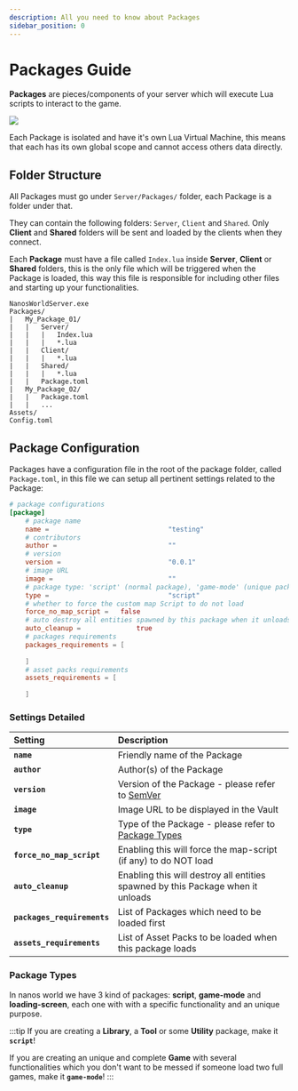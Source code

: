 ```yaml
---
description: All you need to know about Packages
sidebar_position: 0
---
```


# Packages Guide

**Packages** are pieces/components of your server which will execute Lua scripts to interact to the game. 

![](/img/docs/packages-01.jpg)

Each Package is isolated and have it's own Lua Virtual Machine, this means that each has its own global scope and cannot access others data directly.

## Folder Structure

All Packages must go under `Server/Packages/` folder, each Package is a folder under that.

They can contain the following folders: `Server`, `Client` and `Shared`. Only **Client** and **Shared** folders will be sent and loaded by the clients when they connect.

Each **Package** must have a file called `Index.lua` inside **Server**, **Client** or **Shared** folders, this is the only file which will be triggered when the Package is loaded, this way this file is responsible for including other files and starting up your functionalities.

```text title="Server Folder"
NanosWorldServer.exe
Packages/
|   My_Package_01/
|   |   Server/
|   |   |   Index.lua
|   |   |   *.lua
|   |   Client/
|   |   |   *.lua
|   |   Shared/
|   |   |   *.lua
|   |   Package.toml
|   My_Package_02/
|   |   Package.toml
|   |   ...
Assets/
Config.toml
```


## Package Configuration

Packages have a configuration file in the root of the package folder, called `Package.toml`, in this file we can setup all pertinent settings related to the Package:

```toml title="Package.toml"
# package configurations
[package]
	# package name
	name =								"testing"
	# contributors
	author =							""
	# version
	version =							"0.0.1"
	# image URL
	image =								""
	# package type: 'script' (normal package), 'game-mode' (unique package - can only load one at a time) or 'loading-screen' (special package loaded in loading screen)
	type =								"script"
	# whether to force the custom map Script to do not load
	force_no_map_script =	false
	# auto destroy all entities spawned by this package when it unloads
	auto_cleanup =				true
	# packages requirements
	packages_requirements = [
		
	]
	# asset packs requirements
	assets_requirements = [
		
	]

```


### Settings Detailed

| Setting | Description |
| :--- | :--- |
| **`name`** | Friendly name of the Package |
| **`author`** | Author\(s\) of the Package |
| **`version`** | Version of the Package - please refer to [SemVer](https://semver.org/) |
| **`image`** | Image URL to be displayed in the Vault |
| **`type`** | Type of the Package - please refer to [Package Types](./#package-types) |
| **`force_no_map_script`** | Enabling this will force the map-script \(if any\) to do NOT load |
| **`auto_cleanup`** | Enabling this will destroy all entities spawned by this Package when it unloads |
| **`packages_requirements`** | List of Packages which need to be loaded first |
| **`assets_requirements`** | List of Asset Packs to be loaded when this package loads |

### Package Types

In nanos world we have 3 kind of packages: **script**, **game-mode** and **loading-screen**, each one with with a specific functionality and an unique purpose.
<!-- 
<table>
  <thead>
    <tr>
      <th style="text-align:left">Type</th>
      <th style="text-align:left">Description</th>
    </tr>
  </thead>
  <tbody>
    <tr>
      <td style="text-align:left"><b><code>script</code></b>
      </td>
      <td style="text-align:left">Normal Package, will execute it&apos;s scripts and start a new <b>Lua VM </b>when
        started.</td>
    </tr>
    <tr>
      <td style="text-align:left"><b><code>game-mode</code></b>
      </td>
      <td style="text-align:left">
        <p>Like <b><code>script</code> </b>but you can only load one <b><code>game-mode</code></b> package
          at once. Useful</p>
        <p>when you are creating full games which cannot risk being loaded with other</p>
        <p>full games packages.</p>
      </td>
    </tr>
    <tr>
      <td style="text-align:left"><b><code>loading-screen</code></b>
      </td>
      <td style="text-align:left">
        <p>Special Package which will be loaded during player&apos;s loading screen,
          those</p>
        <p>packages must have an <code>Index.html</code> in the root.</p>
        <p>Please refer to <a href="loading-screen.md">Loading Screen</a> for more
          information.</p>
      </td>
    </tr>
  </tbody>
</table> -->

:::tip
If you are creating a **Library**, a **Tool** or some **Utility** package, make it **`script`**!

If you are creating an unique and complete **Game** with several functionalities which you don't want to be messed if someone load two full games, make it **`game-mode`**!
:::

